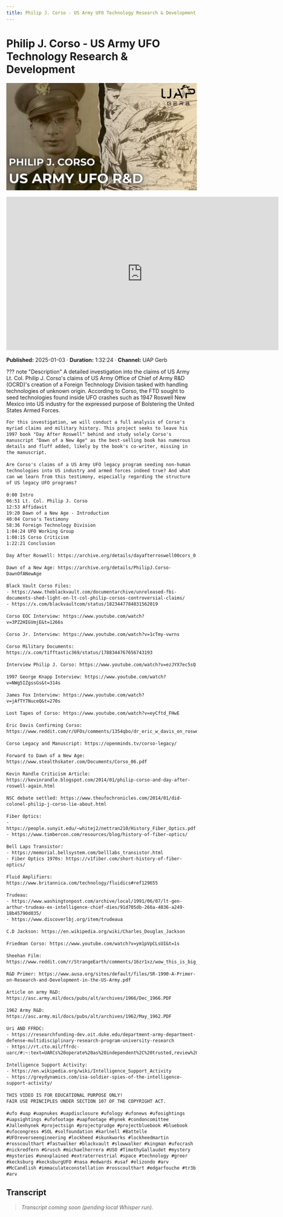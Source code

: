 ```yaml
---
title: Philip J. Corso - US Army UFO Technology Research & Development
---
```


# Philip J. Corso - US Army UFO Technology Research & Development

![thumbnail](../videos/_sv0Otxtcn4-philip-j-corso---us-army-ufo-technology-research-development/thumb.jpg)

<iframe width="720" height="405" src="https://www.youtube.com/embed/_sv0Otxtcn4" frameborder="0" allowfullscreen></iframe>

**Published:** 2025-01-03  ·  **Duration:** 1:32:24  ·  **Channel:** UAP Gerb

??? note "Description"
    A detailed investigation into the claims of US Army Lt. Col. Philip J. Corso's claims of US Army Office of Chief of Army R&D (OCRD)'s creation of a Foreign Technology Division tasked with handling technologies of unknown origin. According to Corso, the FTD sought to seed technologies found inside UFO crashes such as 1947 Roswell New Mexico into US industry for the expressed purpose of Bolstering the United States Armed Forces.
    
    For this investigation, we will conduct a full analysis of Corso's myriad claims and military history. This project seeks to leave his 1997 book "Day After Roswell" behind and study solely Corso's manuscript "Dawn of a New Age" as the best-selling book has numerous details and fluff added, likely by the book's co-writer, missing in the manuscript.
    
    Are Corso's claims of a US Army UFO legacy program seeding non-human technologies into US industry and armed forces indeed true? And what can we learn from this testimony, especially regarding the structure of US legacy UFO programs?
    
    0:00 Intro
    06:51 Lt. Col. Philip J. Corso
    12:53 Affidavit
    19:20 Dawn of a New Age - Introduction
    40:04 Corso's Testimony
    58:36 Foreign Technology Division
    1:04:24 UFO Working Group
    1:08:15 Corso Criticism
    1:22:21 Conclusion
    
    Day After Roswell: https://archive.org/details/dayafterroswell00cors_0
    
    Dawn of a New Age: https://archive.org/details/PhilipJ.Corso-DawnOfANewAge 
    
    Black Vault Corso Files: 
    - https://www.theblackvault.com/documentarchive/unreleased-fbi-documents-shed-light-on-lt-col-philip-corsos-controversial-claims/ 
    - https://x.com/blackvaultcom/status/1823447784831562019 
    
    Corso EOC Interview: https://www.youtube.com/watch?v=3PZ2HIGVmjE&t=1266s 
    
    Corso Jr. Interview: https://www.youtube.com/watch?v=1cTmy-vwrns
    
    Corso Military Documents: https://x.com/tifftastic369/status/1788344767656743193 
    
    Interview Philip J. Corso: https://www.youtube.com/watch?v=ezJYX7ec5sQ 
    
    1997 George Knapp Interview: https://www.youtube.com/watch?v=NWg5IZgssGs&t=314s 
    
    James Fox Interview: https://www.youtube.com/watch?v=jAfTY7NuceQ&t=270s 
    
    Lost Tapes of Corso: https://www.youtube.com/watch?v=eyCftd_FHwE  
    
    Eric Davis Confirming Corso: https://www.reddit.com/r/UFOs/comments/1354qbo/dr_eric_w_davis_on_roswell_crash_retrieval/ 
    
    Corso Legacy and Manuscript: https://openminds.tv/corso-legacy/ 
    
    Forward to Dawn of a New Age: https://www.stealthskater.com/Documents/Corso_06.pdf 
    
    Kevin Randle Criticism Article: https://kevinrandle.blogspot.com/2014/01/philip-corso-and-day-after-roswell-again.html 
    
    NSC debate settled: https://www.theufochronicles.com/2014/01/did-colonel-philip-j-corso-lie-about.html 
    
    Fiber Optics: 
    - https://people.sunyit.edu/~whitej2/nettran210/History_Fiber_Optics.pdf
    - https://www.timbercon.com/resources/blog/history-of-fiber-optics/
    
    Bell Laps Transistor:
    - https://memorial.bellsystem.com/belllabs_transistor.html 
    - Fiber Optics 1970s: https://v1fiber.com/short-history-of-fiber-optics/ 
    
    Fluid Amplifiers: https://www.britannica.com/technology/fluidics#ref129655 
    
    Trudeau: 
    - https://www.washingtonpost.com/archive/local/1991/06/07/lt-gen-arthur-trudeau-ex-intelligence-chief-dies/91d705db-266a-4836-a249-18b45790d035/ 
    - https://www.discoverlbj.org/item/trudeaua 
    
    C.D Jackson: https://en.wikipedia.org/wiki/Charles_Douglas_Jackson 
    
    Friedman Corso: https://www.youtube.com/watch?v=ym1pVpCLsUI&t=1s 
    
    Sheehan Film: https://www.reddit.com/r/StrangeEarth/comments/16zr1xz/wow_this_is_big_danny_sheehan_keeps_saying_that/ 
    
    R&D Primer: https://www.ausa.org/sites/default/files/SR-1990-A-Primer-on-Research-and-Development-in-the-US-Army.pdf 
    
    Article on army R&D: https://asc.army.mil/docs/pubs/alt/archives/1966/Dec_1966.PDF
    
    1962 Army R&D: https://asc.army.mil/docs/pubs/alt/archives/1962/May_1962.PDF 
    
    Uri AND FFRDC: 
    - https://researchfunding-dev.oit.duke.edu/department-army-department-defense-multidisciplinary-research-program-university-research
    - https://rt.cto.mil/ffrdc-uarc/#:~:text=UARCs%20operate%20as%20independent%2C%20trusted,review%20and%20competitive%20selection%20process. 
    
    Intelligence Support Activity:
    - https://en.wikipedia.org/wiki/Intelligence_Support_Activity 
    - https://greydynamics.com/isa-soldier-spies-of-the-intelligence-support-activity/ 
    
    THIS VIDEO IS FOR EDUCATIONAL PURPOSE ONLY! 
    FAIR USE PRINCIPLES UNDER SECTION 107 OF THE COPYRIGHT ACT.
    
    #ufo #uap #uapnukes #uapdisclosure #ufology #ufonews #ufosightings #uapsightings #ufofootage #uapfootage #hynek #condoncomittee #Jallenhynek #projectsign #projectgrudge #projectbluebook #bluebook #ufocongress #SOL #solfoundation #karlnell #Battelle #UFOreverseengineering #lockheed #skunkworks #lockheedmartin #rosscoulthart #fastwalker #blackvault #slowwalker #kingman #ufocrash #nickredfern #Grusch #michaelherrera #USO #TimothyGallaudet #mystery #mysteries #unexplained #extraterrestrial #space #technology #greer #kecksburg #kecksburgUFO #nasa #edwards #usaf #elizondo #arv #McCandlish #immaculateconstellation #rosscoulthart #edgarfouche #tr3b #arv

## Transcript
> _Transcript coming soon (pending local Whisper run)._
